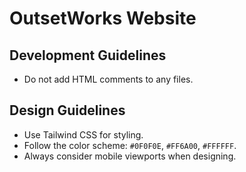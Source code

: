# OutsetWorks Website

## Development Guidelines

- Do not add HTML comments to any files.

## Design Guidelines

- Use Tailwind CSS for styling.
- Follow the color scheme: `#0F0F0E`, `#FF6A00`, `#FFFFFF`.
- Always consider mobile viewports when designing.
